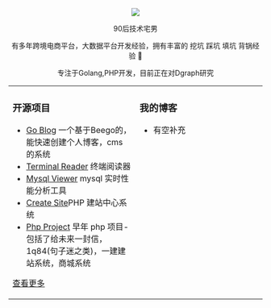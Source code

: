   
<p align="center">
  <img src="https://github-readme-stats.vercel.app/api?username=1920853199&show_icons=true&theme=graywhite"/>
</p>

<p align="center"> 90后技术宅男 </p>  
<p align="center"> 有多年跨境电商平台，大数据平台开发经验，拥有丰富的 挖坑 踩坑 填坑 背锅经验 🐶   </p>  
<p align="center"> 专注于Golang,PHP开发，目前正在对Dgraph研究</p>  


<table align="center"><tr>
<td valign="top" width="50%">

### 开源项目  
- [Go Blog](https://github.com/1920853199/go-blog) 一个基于Beego的，能快速创建个人博客，cms 的系统	
- [Terminal Reader](https://github.com/1920853199/terminal-reader) 终端阅读器 
- [Mysql Viewer](https://github.com/1920853199/mysql-viewer) mysql 实时性能分析工具
- [Create Site](https://github.com/1920853199/create-site)PHP 建站中心系统
- [Php Project](https://github.com/1920853199/php-project) 早年 php 项目-包括了给未来一封信，1q84(句子迷之类)，一建建站系统，商城系统  
   
[查看更多](https://github.com/1920853199/)	 

	
</td>
<td valign="top" width="50%">

### 我的博客
- 有空补充


</td>
</tr></table>

